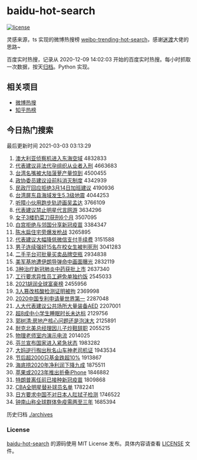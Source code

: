 # baidu-hot-search

[![license](https://img.shields.io/github/license/Arrackisarookie/baidu-hot-search)](https://github.com/Arrackisarookie/baidu-hot-search/blob/master/LICENSE)

灵感来源，ts 实现的微博热搜榜 [weibo-trending-hot-search](https://github.com/justjavac/weibo-trending-hot-search)，感谢[迷渡](https://github.com/justjavac)大佬的思路~

百度实时热搜，记录从 2020-12-09 14:02:03 开始的百度实时热搜。每小时抓取一次数据，按天[归档](./archives)。Python 实现。

## 相关项目
+ [微博热搜](https://github.com/Arrackisarookie/weibo-hot-search)
+ [知乎热榜](https://github.com/Arrackisarookie/zhihu-top-search)

## 今日热门搜索

<!-- Rank Begin -->

最后更新时间 2021-03-03 03:13:29

1. [澳大利亚侦察机进入东海空域](http://www.baidu.com/baidu?cl=3&tn=SE_baiduhomet8_jmjb7mjw&rsv_dl=fyb_top&fr=top1000&wd=%B0%C4%B4%F3%C0%FB%D1%C7%D5%EC%B2%EC%BB%FA%BD%F8%C8%EB%B6%AB%BA%A3%BF%D5%D3%F2) 4832833
1. [代表建议非法代孕组织从业者入刑](http://www.baidu.com/baidu?cl=3&tn=SE_baiduhomet8_jmjb7mjw&rsv_dl=fyb_top&fr=top1000&wd=%B4%FA%B1%ED%BD%A8%D2%E9%B7%C7%B7%A8%B4%FA%D4%D0%D7%E9%D6%AF%B4%D3%D2%B5%D5%DF%C8%EB%D0%CC) 4663683
1. [台湾名嘴被大陆菠萝产量惊到](http://www.baidu.com/baidu?cl=3&tn=SE_baiduhomet8_jmjb7mjw&rsv_dl=fyb_top&fr=top1000&wd=%CC%A8%CD%E5%C3%FB%D7%EC%B1%BB%B4%F3%C2%BD%B2%A4%C2%DC%B2%FA%C1%BF%BE%AA%B5%BD) 4500455
1. [政协委员建议设前科消灭制度](http://www.baidu.com/baidu?cl=3&tn=SE_baiduhomet8_jmjb7mjw&rsv_dl=fyb_top&fr=top1000&wd=%D5%FE%D0%AD%CE%AF%D4%B1%BD%A8%D2%E9%C9%E8%C7%B0%BF%C6%CF%FB%C3%F0%D6%C6%B6%C8) 4342939
1. [民政厅回应拒绝3月14日加班建议](http://www.baidu.com/baidu?cl=3&tn=SE_baiduhomet8_jmjb7mjw&rsv_dl=fyb_top&fr=top1000&wd=%C3%F1%D5%FE%CC%FC%BB%D8%D3%A6%BE%DC%BE%F83%D4%C214%C8%D5%BC%D3%B0%E0%BD%A8%D2%E9) 4190936
1. [台湾屏东县海域发生5.3级地震](http://www.baidu.com/baidu?cl=3&tn=SE_baiduhomet8_jmjb7mjw&rsv_dl=fyb_top&fr=top1000&wd=%CC%A8%CD%E5%C6%C1%B6%AB%CF%D8%BA%A3%D3%F2%B7%A2%C9%FA5.3%BC%B6%B5%D8%D5%F0) 4044253
1. [听障小伙用跑步轨迹画吴孟达](http://www.baidu.com/baidu?cl=3&tn=SE_baiduhomet8_jmjb7mjw&rsv_dl=fyb_top&fr=top1000&wd=%CC%FD%D5%CF%D0%A1%BB%EF%D3%C3%C5%DC%B2%BD%B9%EC%BC%A3%BB%AD%CE%E2%C3%CF%B4%EF) 3766109
1. [代表建议禁止明星代言网游](http://www.baidu.com/baidu?cl=3&tn=SE_baiduhomet8_jmjb7mjw&rsv_dl=fyb_top&fr=top1000&wd=%B4%FA%B1%ED%BD%A8%D2%E9%BD%FB%D6%B9%C3%F7%D0%C7%B4%FA%D1%D4%CD%F8%D3%CE) 3634296
1. [女子3楼扔菜刀获刑6个月](http://www.baidu.com/baidu?cl=3&tn=SE_baiduhomet8_jmjb7mjw&rsv_dl=fyb_top&fr=top1000&wd=%C5%AE%D7%D33%C2%A5%C8%D3%B2%CB%B5%B6%BB%F1%D0%CC6%B8%F6%D4%C2) 3507095
1. [白宫拒绝与邻国分享新冠疫苗](http://www.baidu.com/baidu?cl=3&tn=SE_baiduhomet8_jmjb7mjw&rsv_dl=fyb_top&fr=top1000&wd=%B0%D7%B9%AC%BE%DC%BE%F8%D3%EB%C1%DA%B9%FA%B7%D6%CF%ED%D0%C2%B9%DA%D2%DF%C3%E7) 3384347
1. [陈水扁住宅旁爆发枪战](http://www.baidu.com/baidu?cl=3&tn=SE_baiduhomet8_jmjb7mjw&rsv_dl=fyb_top&fr=top1000&wd=%B3%C2%CB%AE%B1%E2%D7%A1%D5%AC%C5%D4%B1%AC%B7%A2%C7%B9%D5%BD) 3265895
1. [代表建议大幅降低微信支付手续费](http://www.baidu.com/baidu?cl=3&tn=SE_baiduhomet8_jmjb7mjw&rsv_dl=fyb_top&fr=top1000&wd=%B4%FA%B1%ED%BD%A8%D2%E9%B4%F3%B7%F9%BD%B5%B5%CD%CE%A2%D0%C5%D6%A7%B8%B6%CA%D6%D0%F8%B7%D1) 3151588
1. [男子连续强奸15名在校女生被判死刑](http://www.baidu.com/baidu?cl=3&tn=SE_baiduhomet8_jmjb7mjw&rsv_dl=fyb_top&fr=top1000&wd=%C4%D0%D7%D3%C1%AC%D0%F8%C7%BF%BC%E915%C3%FB%D4%DA%D0%A3%C5%AE%C9%FA%B1%BB%C5%D0%CB%C0%D0%CC) 3041283
1. [二手平台可批量买卖品牌空瓶](http://www.baidu.com/baidu?cl=3&tn=SE_baiduhomet8_jmjb7mjw&rsv_dl=fyb_top&fr=top1000&wd=%B6%FE%CA%D6%C6%BD%CC%A8%BF%C9%C5%FA%C1%BF%C2%F2%C2%F4%C6%B7%C5%C6%BF%D5%C6%BF) 2934838
1. [美军基地遭伊朗导弹命中画面曝光](http://www.baidu.com/baidu?cl=3&tn=SE_baiduhomet8_jmjb7mjw&rsv_dl=fyb_top&fr=top1000&wd=%C3%C0%BE%FC%BB%F9%B5%D8%D4%E2%D2%C1%C0%CA%B5%BC%B5%AF%C3%FC%D6%D0%BB%AD%C3%E6%C6%D8%B9%E2) 2832119
1. [3种治疗新冠肺炎中药获批上市](http://www.baidu.com/baidu?cl=3&tn=SE_baiduhomet8_jmjb7mjw&rsv_dl=fyb_top&fr=top1000&wd=3%D6%D6%D6%CE%C1%C6%D0%C2%B9%DA%B7%CE%D1%D7%D6%D0%D2%A9%BB%F1%C5%FA%C9%CF%CA%D0) 2637340
1. [工行要求异性员工避免单独约饭](http://www.baidu.com/baidu?cl=3&tn=SE_baiduhomet8_jmjb7mjw&rsv_dl=fyb_top&fr=top1000&wd=%B9%A4%D0%D0%D2%AA%C7%F3%D2%EC%D0%D4%D4%B1%B9%A4%B1%DC%C3%E2%B5%A5%B6%C0%D4%BC%B7%B9) 2545033
1. [2021胡润全球富豪榜](http://www.baidu.com/baidu?cl=3&tn=SE_baiduhomet8_jmjb7mjw&rsv_dl=fyb_top&fr=top1000&wd=2021%BA%FA%C8%F3%C8%AB%C7%F2%B8%BB%BA%C0%B0%F1) 2455956
1. [3人篡改核酸检测证明被拘](http://www.baidu.com/baidu?cl=3&tn=SE_baiduhomet8_jmjb7mjw&rsv_dl=fyb_top&fr=top1000&wd=3%C8%CB%B4%DB%B8%C4%BA%CB%CB%E1%BC%EC%B2%E2%D6%A4%C3%F7%B1%BB%BE%D0) 2369998
1. [2020中国专利申请量世界第一](http://www.baidu.com/baidu?cl=3&tn=SE_baiduhomet8_jmjb7mjw&rsv_dl=fyb_top&fr=top1000&wd=2020%D6%D0%B9%FA%D7%A8%C0%FB%C9%EA%C7%EB%C1%BF%CA%C0%BD%E7%B5%DA%D2%BB) 2287048
1. [人大代表建议公共场所大量装备AED](http://www.baidu.com/baidu?cl=3&tn=SE_baiduhomet8_jmjb7mjw&rsv_dl=fyb_top&fr=top1000&wd=%C8%CB%B4%F3%B4%FA%B1%ED%BD%A8%D2%E9%B9%AB%B9%B2%B3%A1%CB%F9%B4%F3%C1%BF%D7%B0%B1%B8AED) 2207001
1. [超8成中小学生睡眠时长未达标](http://www.baidu.com/baidu?cl=3&tn=SE_baiduhomet8_jmjb7mjw&rsv_dl=fyb_top&fr=top1000&wd=%B3%AC8%B3%C9%D6%D0%D0%A1%D1%A7%C9%FA%CB%AF%C3%DF%CA%B1%B3%A4%CE%B4%B4%EF%B1%EA) 2129756
1. [郭树清:房地产核心问题还是泡沫大](http://www.baidu.com/baidu?cl=3&tn=SE_baiduhomet8_jmjb7mjw&rsv_dl=fyb_top&fr=top1000&wd=%B9%F9%CA%F7%C7%E5%3A%B7%BF%B5%D8%B2%FA%BA%CB%D0%C4%CE%CA%CC%E2%BB%B9%CA%C7%C5%DD%C4%AD%B4%F3) 2125891
1. [耐克北美总经理因儿子炒鞋辞职](http://www.baidu.com/baidu?cl=3&tn=SE_baiduhomet8_jmjb7mjw&rsv_dl=fyb_top&fr=top1000&wd=%C4%CD%BF%CB%B1%B1%C3%C0%D7%DC%BE%AD%C0%ED%D2%F2%B6%F9%D7%D3%B3%B4%D0%AC%B4%C7%D6%B0) 2055215
1. [物理老师室内演示电流](http://www.baidu.com/baidu?cl=3&tn=SE_baiduhomet8_jmjb7mjw&rsv_dl=fyb_top&fr=top1000&wd=%CE%EF%C0%ED%C0%CF%CA%A6%CA%D2%C4%DA%D1%DD%CA%BE%B5%E7%C1%F7) 2014025
1. [芬兰宣布国家进入紧急状态](http://www.baidu.com/baidu?cl=3&tn=SE_baiduhomet8_jmjb7mjw&rsv_dl=fyb_top&fr=top1000&wd=%B7%D2%C0%BC%D0%FB%B2%BC%B9%FA%BC%D2%BD%F8%C8%EB%BD%F4%BC%B1%D7%B4%CC%AC) 1983282
1. [大妈逆行掏出秋名山车神老司机证](http://www.baidu.com/baidu?cl=3&tn=SE_baiduhomet8_jmjb7mjw&rsv_dl=fyb_top&fr=top1000&wd=%B4%F3%C2%E8%C4%E6%D0%D0%CC%CD%B3%F6%C7%EF%C3%FB%C9%BD%B3%B5%C9%F1%C0%CF%CB%BE%BB%FA%D6%A4) 1943534
1. [节后超2000只基金跌超10%](http://www.baidu.com/baidu?cl=3&tn=SE_baiduhomet8_jmjb7mjw&rsv_dl=fyb_top&fr=top1000&wd=%BD%DA%BA%F3%B3%AC2000%D6%BB%BB%F9%BD%F0%B5%F8%B3%AC10%25) 1913867
1. [海底捞2020年净利润下降九成](http://www.baidu.com/baidu?cl=3&tn=SE_baiduhomet8_jmjb7mjw&rsv_dl=fyb_top&fr=top1000&wd=%BA%A3%B5%D7%C0%CC2020%C4%EA%BE%BB%C0%FB%C8%F3%CF%C2%BD%B5%BE%C5%B3%C9) 1875511
1. [苹果或2023年推出折叠iPhone](http://www.baidu.com/baidu?cl=3&tn=SE_baiduhomet8_jmjb7mjw&rsv_dl=fyb_top&fr=top1000&wd=%C6%BB%B9%FB%BB%F22023%C4%EA%CD%C6%B3%F6%D5%DB%B5%FEiPhone) 1846882
1. [特朗普离任前已接种新冠疫苗](http://www.baidu.com/baidu?cl=3&tn=SE_baiduhomet8_jmjb7mjw&rsv_dl=fyb_top&fr=top1000&wd=%CC%D8%C0%CA%C6%D5%C0%EB%C8%CE%C7%B0%D2%D1%BD%D3%D6%D6%D0%C2%B9%DA%D2%DF%C3%E7) 1809868
1. [CBA全明星替补球员名单](http://www.baidu.com/baidu?cl=3&tn=SE_baiduhomet8_jmjb7mjw&rsv_dl=fyb_top&fr=top1000&wd=CBA%C8%AB%C3%F7%D0%C7%CC%E6%B2%B9%C7%F2%D4%B1%C3%FB%B5%A5) 1782241
1. [日方要求中国不对日本人肛拭子检测](http://www.baidu.com/baidu?cl=3&tn=SE_baiduhomet8_jmjb7mjw&rsv_dl=fyb_top&fr=top1000&wd=%C8%D5%B7%BD%D2%AA%C7%F3%D6%D0%B9%FA%B2%BB%B6%D4%C8%D5%B1%BE%C8%CB%B8%D8%CA%C3%D7%D3%BC%EC%B2%E2) 1746522
1. [钟南山称全球群体免疫需两至三年](http://www.baidu.com/baidu?cl=3&tn=SE_baiduhomet8_jmjb7mjw&rsv_dl=fyb_top&fr=top1000&wd=%D6%D3%C4%CF%C9%BD%B3%C6%C8%AB%C7%F2%C8%BA%CC%E5%C3%E2%D2%DF%D0%E8%C1%BD%D6%C1%C8%FD%C4%EA) 1685394
<!-- Rank End -->

历史归档 [./archives](./archives)

### License

[baidu-hot-search](https://github.com/Arrackisarookie/baidu-hot-search) 的源码使用 MIT License 发布。具体内容请查看 [LICENSE](./LICENSE) 文件。
